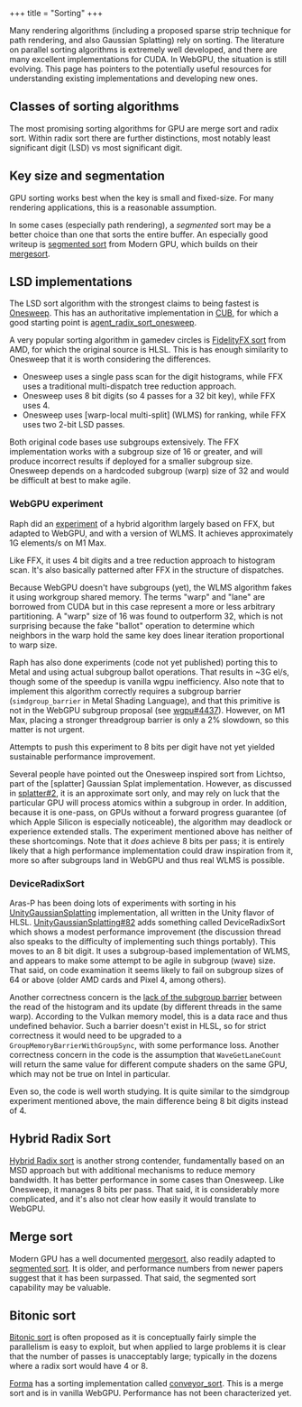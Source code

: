 +++
title = "Sorting"
+++

Many rendering algorithms (including a proposed sparse strip technique for path rendering, and also Gaussian Splatting) rely on sorting. The literature on parallel sorting algorithms is extremely well developed, and there are many excellent implementations for CUDA. In WebGPU, the situation is still evolving. This page has pointers to the potentially useful resources for understanding existing implementations and developing new ones.

## Classes of sorting algorithms

The most promising sorting algorithms for GPU are merge sort and radix sort. Within radix sort there are further distinctions, most notably least significant digit (LSD) vs most significant digit.

## Key size and segmentation

GPU sorting works best when the key is small and fixed-size. For many rendering applications, this is a reasonable assumption.

In some cases (especially path rendering), a *segmented* sort may be a better choice than one that sorts the entire buffer. An especially good writeup is [segmented sort] from Modern GPU, which builds on their [mergesort].

## LSD implementations

The LSD sort algorithm with the strongest claims to being fastest is [Onesweep]. This has an authoritative implementation in [CUB], for which a good starting point is [agent_radix_sort_onesweep].

A very popular sorting algorithm in gamedev circles is [FidelityFX sort] from AMD, for which the original source is HLSL. This is has enough similarity to Onesweep that it is worth considering the differences.

* Onesweep uses a single pass scan for the digit histograms, while FFX uses a traditional multi-dispatch tree reduction approach.
* Onesweep uses 8 bit digits (so 4 passes for a 32 bit key), while FFX uses 4.
* Onesweep uses [warp-local multi-split] (WLMS) for ranking, while FFX uses two 2-bit LSD passes.

Both original code bases use subgroups extensively. The FFX implementation works with a subgroup size of 16 or greater, and will produce incorrect results if deployed for a smaller subgroup size. Onesweep depends on a hardcoded subgroup (warp) size of 32 and would be difficult at best to make agile.

### WebGPU experiment

Raph did an [experiment](https://github.com/googlefonts/compute-shader-101/pull/31) of a hybrid algorithm largely based on FFX, but adapted to WebGPU, and with a version of WLMS. It achieves approximately 1G elements/s on M1 Max.

Like FFX, it uses 4 bit digits and a tree reduction approach to histogram scan. It's also basically patterned after FFX in the structure of dispatches.

Because WebGPU doesn't have subgroups (yet), the WLMS algorithm fakes it using workgroup shared memory. The terms "warp" and "lane" are borrowed from CUDA but in this case represent a more or less arbitrary partitioning. A "warp" size of 16 was found to outperform 32, which is not surprising because the fake "ballot" operation to determine which neighbors in the warp hold the same key does linear iteration proportional to warp size.

Raph has also done experiments (code not yet published) porting this to Metal and using actual subgroup ballot operations. That results in ~3G el/s, though some of the speedup is vanilla wgpu inefficiency. Also note that to implement this algorithm correctly requires a subgroup barrier (`simdgroup_barrier` in Metal Shading Language), and that this primitive is not in the WebGPU subgroup proposal (see [wgpu#4437](https://github.com/gpuweb/gpuweb/issues/4437)). However, on M1 Max, placing a stronger threadgroup barrier is only a 2% slowdown, so this matter is not urgent.

Attempts to push this experiment to 8 bits per digit have not yet yielded sustainable performance improvement.

Several people have pointed out the Onesweep inspired sort from Lichtso, part of the [splatter] Gaussian Splat implementation. However, as discussed in [splatter#2], it is an approximate sort only, and may rely on luck that the particular GPU will process atomics within a subgroup in order. In addition, because it is one-pass, on GPUs without a forward progress guarantee (of which Apple Silicon is especially noticeable), the algorithm may deadlock or experience extended stalls. The experiment mentioned above has neither of these shortcomings. Note that it *does* achieve 8 bits per pass; it is entirely likely that a high performance implementation could draw inspiration from it, more so after subgroups land in WebGPU and thus real WLMS is possible.

### DeviceRadixSort

Aras-P has been doing lots of experiments with sorting in his [UnityGaussianSplatting] implementation, all written in the Unity flavor of HLSL. [UnityGaussianSplatting#82] adds something called DeviceRadixSort which shows a modest performance improvement (the discussion thread also speaks to the difficulty of implementing such things portably). This moves to an 8 bit digit. It uses a subgroup-based implementation of WLMS, and appears to make some attempt to be agile in subgroup (wave) size. That said, on code examination it seems likely to fail on subgroup sizes of 64 or above (older AMD cards and Pixel 4, among others).

Another correctness concern is the [lack of the subgroup barrier](https://github.com/aras-p/UnityGaussianSplatting/blob/81a03b6fbddbecd056edeadff124870569b07c11/package/Shaders/DeviceRadixSort.hlsl#L334-L338) between the read of the histogram and its update (by different threads in the same warp). According to the Vulkan memory model, this is a data race and thus undefined behavior. Such a barrier doesn't exist in HLSL, so for strict correctness it would need to be upgraded to a `GroupMemoryBarrierWithGroupSync`, with some performance loss. Another correctness concern in the code is the assumption that `WaveGetLaneCount` will return the same value for different compute shaders on the same GPU, which may not be true on Intel in particular.

Even so, the code is well worth studying. It is quite similar to the simdgroup experiment mentioned above, the main difference being 8 bit digits instead of 4.

## Hybrid Radix Sort

[Hybrid Radix sort] is another strong contender, fundamentally based on an MSD approach but with additional mechanisms to reduce memory bandwidth. It has better performance in some cases than Onesweep. Like Onesweep, it manages 8 bits per pass. That said, it is considerably more complicated, and it's also not clear how easily it would translate to WebGPU.

## Merge sort

Modern GPU has a well documented [mergesort], also readily adapted to [segmented sort]. It is older, and performance numbers from newer papers suggest that it has been surpassed. That said, the segmented sort capability may be valuable.

## Bitonic sort

[Bitonic sort] is often proposed as it is conceptually fairly simple the parallelism is easy to exploit, but when applied to large problems it is clear that the number of passes is unacceptably large; typically in the dozens where a radix sort would have 4 or 8.

[Forma] has a sorting implementation called [conveyor_sort]. This is a merge sort and is in vanilla WebGPU. Performance has not been characterized yet.

[segmented sort]: https://moderngpu.github.io/segsort.html
[mergesort]: https://moderngpu.github.io/mergesort.html
[Onesweep]: https://arxiv.org/abs/2206.01784
[CUB]: https://nvlabs.github.io/cub/
[agent_radix_sort_onesweep]: https://github.com/NVIDIA/cub/blob/0fc3c3701632a4be906765b73be20a9ad0da603d/cub/agent/agent_radix_sort_onesweep.cuh
[FidelityFX sort]: https://gpuopen.com/fidelityfx-parallel-sort/
[Hybrid Radix sort]: https://arxiv.org/abs/1611.01137
[Forma]: https://github.com/google/forma
[conveyor_sort]: https://github.com/google/forma/tree/main/forma/src/gpu/conveyor_sort
[splatter#2]: https://github.com/Lichtso/splatter/issues/2
[UnityGaussianSplatting]: https://github.com/aras-p/UnityGaussianSplatting
[UnityGaussianSplatting#82]: https://github.com/aras-p/UnityGaussianSplatting/pull/82
[Bitonic sort]: https://en.wikipedia.org/wiki/Bitonic_sorter
